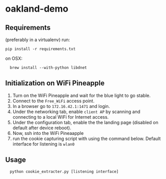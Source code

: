 # oakland-demo



## Requirements
(preferably in a virtualenv) run:
```
pip install -r requirements.txt
```

on OSX:
```
  brew install --with-python libdnet
```

## Initialization on WiFi Pineapple

1. Turn on the WiFi Pineapple and wait for the blue light to go stable.
1. Connect to the `Free_WiFi` access point.
1. In a browser go to `172.16.42.1:1471` and login.
1. Under the networking tab, enable `client AP` by scanning and connecting to a local WiFi for Internet access.
1. Under the configuration tab, enable the the landing page (disabled on default after device reboot).
1. Now, ssh into the WiFi Pineaapple
1. run the cookie capturing script with using the command below. Default interface for listening is `wlan0`


## Usage
```
  python cookie_extracter.py [listening interface]
```
